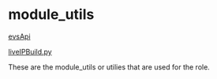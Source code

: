 # module_utils

[evsApi](evsApi)

[liveIPBuild.py](liveIPBuild.py.md)

These are the module_utils or utilies that are used for the role.